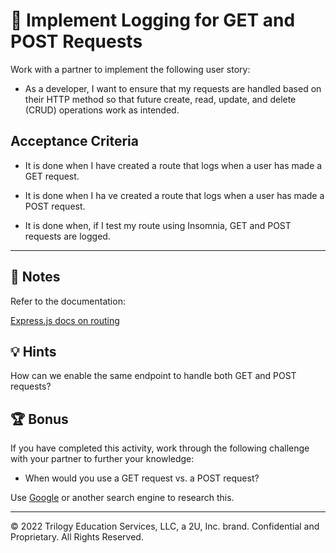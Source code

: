 # 📖 Implement Logging for GET and POST Requests

Work with a partner to implement the following user story:

* As a developer, I want to ensure that my requests are handled based on their HTTP method so that future create, read, update, and delete (CRUD) operations work as intended.

## Acceptance Criteria

* It is done when I have created a route that logs when a user has made a GET request.

* It is done when I ha ve created a route that logs when a user has made a POST request.

* It is done when, if I test my route using Insomnia, GET and POST requests are logged.

---

## 📝 Notes

Refer to the documentation: 

[Express.js docs on routing](https://expressjs.com/en/guide/routing.html)

## 💡 Hints

How can we enable the same endpoint to handle both GET and POST requests?

## 🏆 Bonus

If you have completed this activity, work through the following challenge with your partner to further your knowledge:

* When would you use a GET request vs. a POST request?

Use [Google](https://www.google.com) or another search engine to research this.

---
© 2022 Trilogy Education Services, LLC, a 2U, Inc. brand. Confidential and Proprietary. All Rights Reserved.
